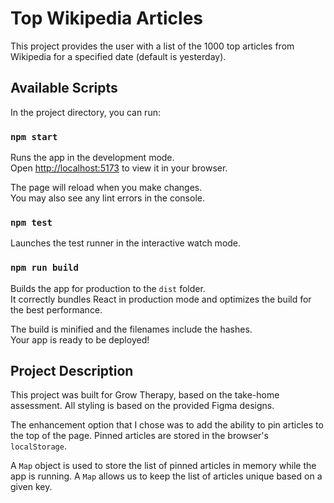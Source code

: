 # Top Wikipedia Articles

This project provides the user with a list of the 1000 top articles from Wikipedia for a specified date (default is yesterday).

## Available Scripts

In the project directory, you can run:

### `npm start`

Runs the app in the development mode.\
Open [http://localhost:5173](http://localhost:5173) to view it in your browser.

The page will reload when you make changes.\
You may also see any lint errors in the console.

### `npm test`

Launches the test runner in the interactive watch mode.

### `npm run build`

Builds the app for production to the `dist` folder.\
It correctly bundles React in production mode and optimizes the build for the best performance.

The build is minified and the filenames include the hashes.\
Your app is ready to be deployed!

## Project Description

This project was built for Grow Therapy, based on the take-home assessment. All styling is based on the provided Figma designs.

The enhancement option that I chose was to add the ability to pin articles to the top of the page. Pinned articles are stored in the browser's `localStorage`.

A `Map` object is used to store the list of pinned articles in memory while the app is running. A `Map` allows us to keep the list of articles unique based on a given key.
